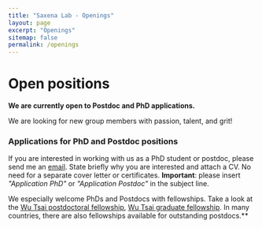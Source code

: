 ```yaml
---
title: "Saxena Lab - Openings"
layout: page
excerpt: "Openings"
sitemap: false
permalink: /openings
---
```


# Open positions

**We are currently open to Postdoc and PhD applications.**

We are looking for new group members with passion, talent, and grit!

### Applications for PhD and Postdoc positions
If you are interested in working with us as a PhD student or postdoc, please send me an [email](mailto:shreya.saxena@yale.edu). State briefly why you are interested and attach a CV. No need for a separate cover letter or certificates. **Important**: please insert _"Application PhD"_ or _"Application Postdoc"_ in the subject line. 

We especially welcome PhDs and Postdocs with fellowships. Take a look at the [Wu Tsai postdoctoral fellowship](https://wti.yale.edu/initiatives/postdoctoral), [Wu Tsai graduate fellowship](https://wti.yale.edu/initiatives/graduate). In many countries, there are also fellowships available for outstanding postdocs.**

<!-- <figure>
<img src="{{ site.url }}{{ site.baseurl }}/images/picpic/Gallery/DSC_0696.jpg" width="95%">
</figure>
 -->
